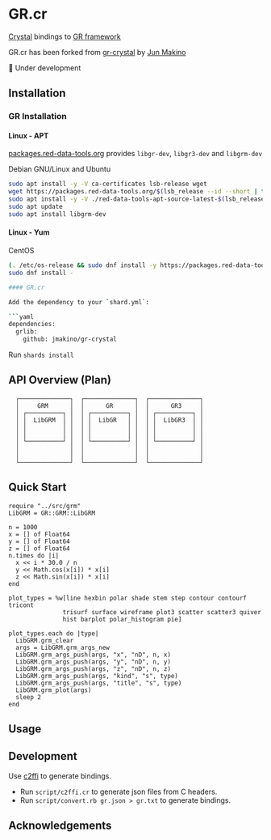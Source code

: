 # GR.cr

[Crystal](https://github.com/crystal-lang/crystal) bindings to [GR framework](https://github.com/sciapp/gr)

GR.cr has been forked from [gr-crystal](https://github.com/jmakino/gr-crystal) by [Jun Makino](https://github.com/jmakino)

:construction: Under development

## Installation

### GR Installation

#### Linux - APT

[packages.red-data-tools.org](https://github.com/red-data-tools/packages.red-data-tools.org) provides `libgr-dev`, `libgr3-dev` and `libgrm-dev`

Debian GNU/Linux and Ubuntu 

```sh
sudo apt install -y -V ca-certificates lsb-release wget
wget https://packages.red-data-tools.org/$(lsb_release --id --short | tr 'A-Z' 'a-z')/red-data-tools-apt-source-latest-$(lsb_release --codename --short).deb
sudo apt install -y -V ./red-data-tools-apt-source-latest-$(lsb_release --codename --short).deb
sudo apt update
sudo apt install libgrm-dev
```

#### Linux - Yum

CentOS

```sh
(. /etc/os-release && sudo dnf install -y https://packages.red-data-tools.org/centos/${VERSION_ID}/red-data-tools-release-latest.noarch.rpm)
sudo dnf install -

#### GR.cr

Add the dependency to your `shard.yml`:

```yaml
dependencies:
  grlib:
    github: jmakino/gr-crystal
```

Run `shards install`

## API Overview (Plan)

```
  ┌──────────────┐  ┌──────────────┐  ┌──────────────┐
  │     GRM      │  │      GR      │  │      GR3     │
  │ ┌──────────┐ │  │ ┌──────────┐ │  │ ┌──────────┐ │
  │ │  LibGRM  │ │  │ │  LibGR   │ │  │ │  LibGR3  │ │
  │ │          │ │  │ │          │ │  │ │          │ │
  │ │          │ │  │ │          │ │  │ │          │ │
  │ └──────────┘ │  │ └──────────┘ │  │ └──────────┘ │
  │              │  │              │  │              │
  │              │  │              │  │              │
  └──────────────┘  └──────────────┘  └──────────────┘
```

## Quick Start

```crystal
require "../src/grm"
LibGRM = GR::GRM::LibGRM

n = 1000
x = [] of Float64
y = [] of Float64
z = [] of Float64
n.times do |i|
  x << i * 30.0 / n
  y << Math.cos(x[i]) * x[i]
  z << Math.sin(x[i]) * x[i]
end

plot_types = %w[line hexbin polar shade stem step contour contourf tricont
               trisurf surface wireframe plot3 scatter scatter3 quiver
               hist barplot polar_histogram pie]

plot_types.each do |type|
  LibGRM.grm_clear
  args = LibGRM.grm_args_new
  LibGRM.grm_args_push(args, "x", "nD", n, x)
  LibGRM.grm_args_push(args, "y", "nD", n, y)
  LibGRM.grm_args_push(args, "z", "nD", n, z)
  LibGRM.grm_args_push(args, "kind", "s", type)
  LibGRM.grm_args_push(args, "title", "s", type)
  LibGRM.grm_plot(args)
  sleep 2
end
```

## Usage

## Development

Use [c2ffi](https://github.com/rpav/c2ffi) to generate bindings.

* Run `script/c2ffi.cr` to generate json files from C headers.
* Run `script/convert.rb gr.json > gr.txt` to generate bindings.

## Acknowledgements

